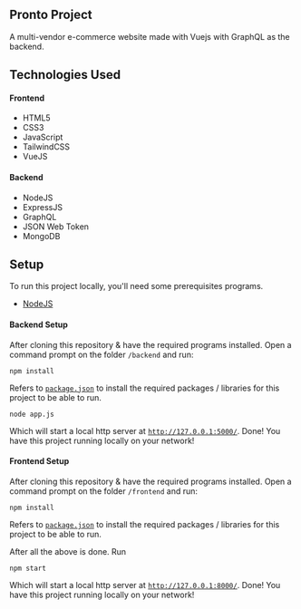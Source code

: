 ## Pronto Project

A multi-vendor e-commerce website made with Vuejs with GraphQL as the backend.

## Technologies Used

<div>
  <div>
    <h4>Frontend</h4>
    <ul>
      <li>HTML5</li>
      <li>CSS3</li>
      <li>JavaScript</li>
      <li>TailwindCSS</li>
      <li>VueJS</li>
    </ul>
  </div>
  <div>
    <h4>Backend</h4>
    <ul>
      <li>NodeJS</li>
      <li>ExpressJS</li>
      <li>GraphQL</li>
      <li>JSON Web Token</li>
      <li>MongoDB</li>
    </ul>
  </div>
</div>

## Setup

To run this project locally, you'll need some prerequisites programs.

- [NodeJS](https://nodejs.org/)

#### Backend Setup

After cloning this repository & have the required programs installed. Open a command prompt on the folder `/backend` and run:

```
npm install
```

Refers to [`package.json`](https://github.com/kobito-kun/ProntoV2/blob/master/backend/package.json) to install the required packages / libraries for this project to be able to run.

```
node app.js
```

Which will start a local http server at [`http://127.0.0.1:5000/`](http://127.0.0.1:5000/). Done! You have this project running locally on your network!

#### Frontend Setup

After cloning this repository & have the required programs installed. Open a command prompt on the folder `/frontend` and run:

```
npm install
```

Refers to [`package.json`](https://github.com/kobito-kun/ProntoV2/blob/master/frontend/package.json) to install the required packages / libraries for this project to be able to run.

After all the above is done. Run

```
npm start
```

Which will start a local http server at [`http://127.0.0.1:8000/`](http://127.0.0.1:8000/). Done! You have this project running locally on your network!
